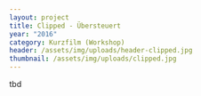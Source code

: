 ```yaml
---
layout: project
title: Clipped - Übersteuert
year: "2016"
category: Kurzfilm (Workshop)
header: /assets/img/uploads/header-clipped.jpg
thumbnail: /assets/img/uploads/clipped.jpg
---
```

tbd